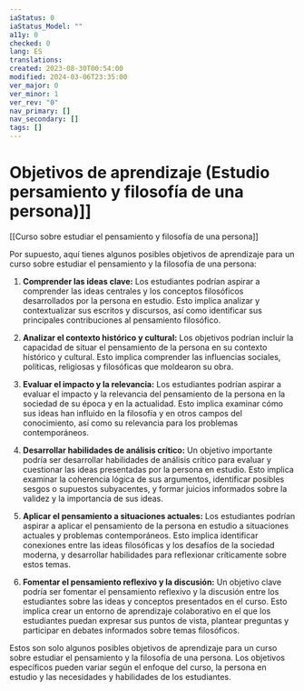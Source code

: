 ```yaml
---
iaStatus: 0
iaStatus_Model: ""
a11y: 0
checked: 0
lang: ES
translations: 
created: 2023-08-30T00:54:00
modified: 2024-03-06T23:35:00
ver_major: 0
ver_minor: 1
ver_rev: "0"
nav_primary: []
nav_secondary: []
tags: []
---
```

# Objetivos de aprendizaje (Estudio persamiento y filosofía de una persona)]]

[[Curso sobre estudiar el pensamiento y filosofía de una persona]]

Por supuesto, aquí tienes algunos posibles objetivos de aprendizaje para un curso sobre estudiar el pensamiento y la filosofía de una persona:

1. **Comprender las ideas clave:** Los estudiantes podrían aspirar a comprender las ideas centrales y los conceptos filosóficos desarrollados por la persona en estudio. Esto implica analizar y contextualizar sus escritos y discursos, así como identificar sus principales contribuciones al pensamiento filosófico.

2. **Analizar el contexto histórico y cultural:** Los objetivos podrían incluir la capacidad de situar el pensamiento de la persona en su contexto histórico y cultural. Esto implica comprender las influencias sociales, políticas, religiosas y filosóficas que moldearon su obra.

3. **Evaluar el impacto y la relevancia:** Los estudiantes podrían aspirar a evaluar el impacto y la relevancia del pensamiento de la persona en la sociedad de su época y en la actualidad. Esto implica examinar cómo sus ideas han influido en la filosofía y en otros campos del conocimiento, así como su relevancia para los problemas contemporáneos.

4. **Desarrollar habilidades de análisis crítico:** Un objetivo importante podría ser desarrollar habilidades de análisis crítico para evaluar y cuestionar las ideas presentadas por la persona en estudio. Esto implica examinar la coherencia lógica de sus argumentos, identificar posibles sesgos o supuestos subyacentes, y formar juicios informados sobre la validez y la importancia de sus ideas.

5. **Aplicar el pensamiento a situaciones actuales:** Los estudiantes podrían aspirar a aplicar el pensamiento de la persona en estudio a situaciones actuales y problemas contemporáneos. Esto implica identificar conexiones entre las ideas filosóficas y los desafíos de la sociedad moderna, y desarrollar habilidades para reflexionar críticamente sobre estos temas.

6. **Fomentar el pensamiento reflexivo y la discusión:** Un objetivo clave podría ser fomentar el pensamiento reflexivo y la discusión entre los estudiantes sobre las ideas y conceptos presentados en el curso. Esto implica crear un entorno de aprendizaje colaborativo en el que los estudiantes puedan expresar sus puntos de vista, plantear preguntas y participar en debates informados sobre temas filosóficos.

Estos son solo algunos posibles objetivos de aprendizaje para un curso sobre estudiar el pensamiento y la filosofía de una persona. Los objetivos específicos pueden variar según el enfoque del curso, la persona en estudio y las necesidades y habilidades de los estudiantes.